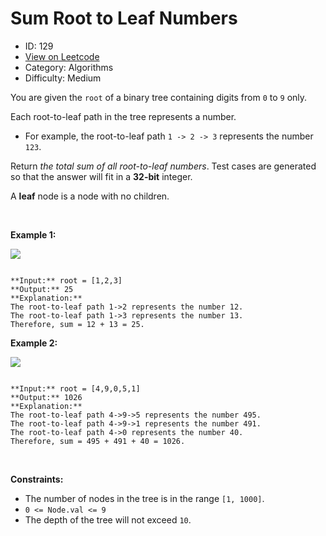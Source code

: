 # Sum Root to Leaf Numbers
* ID: 129
* [View on Leetcode](https://leetcode.com/problems/sum-root-to-leaf-numbers)
* Category: Algorithms
* Difficulty: Medium

You are given the `root` of a binary tree containing digits from `0` to `9` only.


Each root-to-leaf path in the tree represents a number.


* For example, the root-to-leaf path `1 -> 2 -> 3` represents the number `123`.


Return *the total sum of all root-to-leaf numbers*. Test cases are generated so that the answer will fit in a **32-bit** integer.


A **leaf** node is a node with no children.


 


**Example 1:**


![](https://assets.leetcode.com/uploads/2021/02/19/num1tree.jpg)

```

**Input:** root = [1,2,3]
**Output:** 25
**Explanation:**
The root-to-leaf path 1->2 represents the number 12.
The root-to-leaf path 1->3 represents the number 13.
Therefore, sum = 12 + 13 = 25.

```

**Example 2:**


![](https://assets.leetcode.com/uploads/2021/02/19/num2tree.jpg)

```

**Input:** root = [4,9,0,5,1]
**Output:** 1026
**Explanation:**
The root-to-leaf path 4->9->5 represents the number 495.
The root-to-leaf path 4->9->1 represents the number 491.
The root-to-leaf path 4->0 represents the number 40.
Therefore, sum = 495 + 491 + 40 = 1026.

```

 


**Constraints:**


* The number of nodes in the tree is in the range `[1, 1000]`.
* `0 <= Node.val <= 9`
* The depth of the tree will not exceed `10`.



